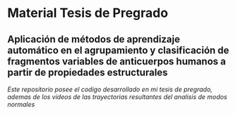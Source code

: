# Material Tesis de Pregrado
## Aplicación de métodos de aprendizaje automático en el agrupamiento y clasificación de fragmentos variables de anticuerpos humanos a partir de propiedades estructurales

*Este repositorio posee el codigo desarrollado en mi tesis de pregrado, ademas de los videos de las trayectorias resultantes del analisis de modos normales*



